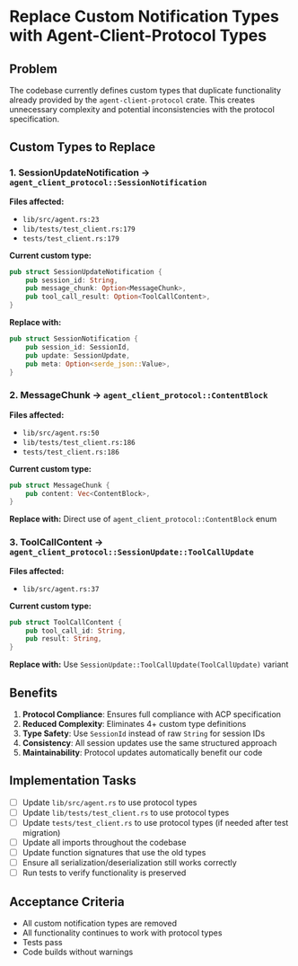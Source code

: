 # Replace Custom Notification Types with Agent-Client-Protocol Types

## Problem
The codebase currently defines custom types that duplicate functionality already provided by the `agent-client-protocol` crate. This creates unnecessary complexity and potential inconsistencies with the protocol specification.

## Custom Types to Replace

### 1. SessionUpdateNotification → `agent_client_protocol::SessionNotification`
**Files affected:**
- `lib/src/agent.rs:23`
- `lib/tests/test_client.rs:179`
- `tests/test_client.rs:179`

**Current custom type:**
```rust
pub struct SessionUpdateNotification {
    pub session_id: String,
    pub message_chunk: Option<MessageChunk>,
    pub tool_call_result: Option<ToolCallContent>,
}
```

**Replace with:**
```rust
pub struct SessionNotification {
    pub session_id: SessionId,
    pub update: SessionUpdate,
    pub meta: Option<serde_json::Value>,
}
```

### 2. MessageChunk → `agent_client_protocol::ContentBlock`
**Files affected:**
- `lib/src/agent.rs:50`
- `lib/tests/test_client.rs:186`
- `tests/test_client.rs:186`

**Current custom type:**
```rust
pub struct MessageChunk {
    pub content: Vec<ContentBlock>,
}
```

**Replace with:** Direct use of `agent_client_protocol::ContentBlock` enum

### 3. ToolCallContent → `agent_client_protocol::SessionUpdate::ToolCallUpdate`
**Files affected:**
- `lib/src/agent.rs:37`

**Current custom type:**
```rust
pub struct ToolCallContent {
    pub tool_call_id: String,
    pub result: String,
}
```

**Replace with:** Use `SessionUpdate::ToolCallUpdate(ToolCallUpdate)` variant

## Benefits
1. **Protocol Compliance**: Ensures full compliance with ACP specification
2. **Reduced Complexity**: Eliminates 4+ custom type definitions
3. **Type Safety**: Use `SessionId` instead of raw `String` for session IDs
4. **Consistency**: All session updates use the same structured approach
5. **Maintainability**: Protocol updates automatically benefit our code

## Implementation Tasks
- [ ] Update `lib/src/agent.rs` to use protocol types
- [ ] Update `lib/tests/test_client.rs` to use protocol types
- [ ] Update `tests/test_client.rs` to use protocol types (if needed after test migration)
- [ ] Update all imports throughout the codebase
- [ ] Update function signatures that use the old types
- [ ] Ensure all serialization/deserialization still works correctly
- [ ] Run tests to verify functionality is preserved

## Acceptance Criteria
- All custom notification types are removed
- All functionality continues to work with protocol types
- Tests pass
- Code builds without warnings